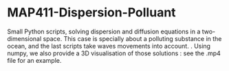  # MAP411-Dispersion-Polluant

Small Python scripts, solving dispersion and diffusion equations in a two-dimensional space. This case is specially about a polluting substance in the ocean, and the last scripts take waves movements into account.
.
Using numpy, we also provide a 3D visualisation of those solutions : see the .mp4 file for an example.
